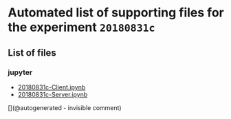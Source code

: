 # Automated list of supporting files for the __experiment `20180831c`__

## List of files

### jupyter

* [20180831c-Client.ipynb](/matty/201800831c/20180831c-Client.ipynb)
* [20180831c-Server.ipynb](/matty/201800831c/20180831c-Server.ipynb)


[](@autogenerated - invisible comment)